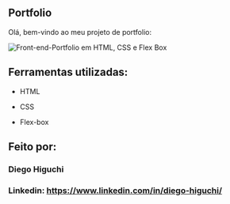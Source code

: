 

## Portfolio

Olá, bem-vindo ao meu projeto de portfolio:

![Front-end-Portfolio em HTML, CSS e Flex Box](https://github.com/G03d1/portfolio/assets/158855478/73dc6838-b3c8-4f66-a0c5-8cb5f7d4625b)

## Ferramentas utilizadas:

* HTML

* CSS

* Flex-box

## Feito por:

### Diego Higuchi

### Linkedin: https://www.linkedin.com/in/diego-higuchi/

